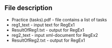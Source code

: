 ## File description
* Practice (tasks).pdf - file contains a list of tasks
* reg1_text - input text for RegEx1
* ResultOfReg1.txt - output for RegEx1
* reg2_text - input xml-document for RegEx2
* ResultOfReg2.txt - output for RegEx1
